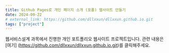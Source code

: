 ```yaml
---
title: Github Pages로 개인 페이지 소개 (포폴) 웹사이트 만들기
date: 2024-09-22
# external_link: https://github.com/dllxxun/dllxxun.github.io.git
tags: ["project"]
---
```


<!-- ![Litmus Project Image](Web.jpg) -->
웹서비스설계 과목에서 진행한 개인 포트폴리오 웹사이트 프로젝트입니다.
관련 내용은 [여기] (https://github.com/dllxxun/dllxxun.github.io.git)를 클릭해주세요.

<!--more-->
